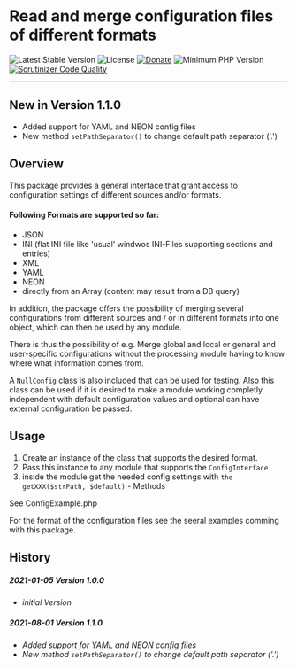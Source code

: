 # Read and merge configuration files of different formats

 ![Latest Stable Version](https://img.shields.io/badge/release-v1.1.0-brightgreen.svg)
 ![License](https://img.shields.io/packagist/l/gomoob/php-pushwoosh.svg) 
 [![Donate](https://img.shields.io/static/v1?label=donate&message=PayPal&color=orange)](https://www.paypal.me/SKientzler/5.00EUR)
 ![Minimum PHP Version](https://img.shields.io/badge/php-%3E%3D%207.4-8892BF.svg)
 [![Scrutinizer Code Quality](https://scrutinizer-ci.com/g/Stefanius67/Config/badges/quality-score.png?b=main&s=83ec79d99dfd102d2a89d33c72fa55cd93536063)](https://scrutinizer-ci.com/g/Stefanius67/Config/?branch=main)
 
----------
## New in Version 1.1.0
- Added support for YAML and NEON config files
- New method `setPathSeparator()` to change default path separator ('.')

## Overview

This package provides a general interface that grant access to configuration settings 
of different sources and/or formats.

#### Following Formats are supported so far:

- JSON
- INI (flat INI file like 'usual' windwos INI-Files supporting sections and entries)
- XML
- YAML
- NEON
- directly from an Array (content may result from a DB query)

In addition, the package offers the possibility of merging several configurations 
from different sources and / or in different formats into one object, which can then 
be used by any module.

There is thus the possibility of e.g. Merge global and local or general and 
user-specific configurations without the processing module having to know where what 
information comes from.

A `NullConfig` class is also included that can be used for testing. Also this class 
can be used if it is desired to make a module working completly independent with 
default configuration values and optional can have external configuration be passed.

## Usage
1. Create an instance of the class that supports the desired format.
2. Pass this instance to any module that supports the `ConfigInterface`
3. inside the module get the needed config settings with `the getXXX($strPath, $default)` - Methods

See ConfigExample.php

For the format of the configuration files see the seeral examples comming with this package.


## History
##### 2021-01-05	Version 1.0.0
- *initial Version*

##### 2021-08-01	Version 1.1.0
- *Added support for YAML and NEON config files*
- *New method `setPathSeparator()` to change default path separator ('.')*
